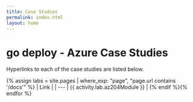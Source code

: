 ```yaml
---
title: Case Studies
permalink: index.html
layout: home
---
```


# go deploy - Azure Case Studies

Hyperlinks to each of the case studies are listed below.

{% assign labs = site.pages | where_exp: "page", "page.url contains '/docs'" %}
| Link |
| --- |
{{ activity.lab.az204Module }} |
{% endif %}{% endfor %}
